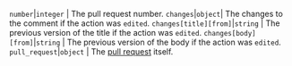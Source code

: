 `number`|`integer` | The pull request number. `changes`|`object`| The changes to the comment if the action was `edited`. `changes[title][from]`|`string` | The previous version of the title if the action was `edited`. `changes[body][from]`|`string` | The previous version of the body if the action was `edited`. `pull_request`|`object` | The [pull request](/v3/pulls) itself.
